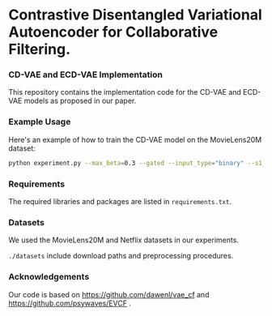# Contrastive Disentangled Variational Autoencoder for Collaborative Filtering.

### CD-VAE and ECD-VAE Implementation

This repository contains the implementation code for the CD-VAE and ECD-VAE models as proposed in our paper.

### Example Usage

Here's an example of how to train the CD-VAE model on the MovieLens20M dataset:

```bash
python experiment.py --max_beta=0.3 --gated --input_type="binary" --s1_size=200 --s2_size=200 --z_size=200 --hidden_size=600 --num_layers=2 --note="ml20m(CD-VAE)"
```
### Requirements
The required libraries and packages are listed in ```requirements.txt```.
### Datasets
We used the MovieLens20M and Netflix datasets in our experiments. 

```./datasets``` include download paths and preprocessing procedures.

### Acknowledgements
Our code is based on https://github.com/dawenl/vae_cf and https://github.com/psywaves/EVCF .
